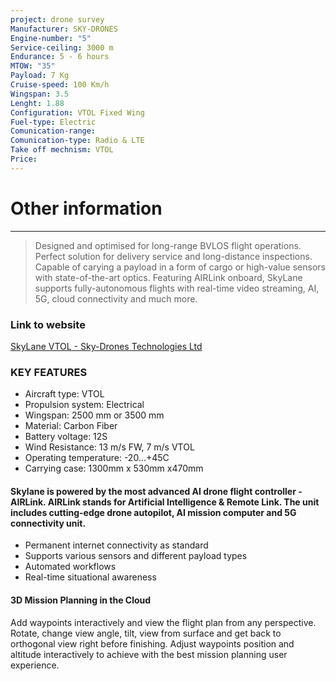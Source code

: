 ```yaml
---
project: drone survey
Manufacturer: SKY-DRONES
Engine-number: "5"
Service-ceiling: 3000 m
Endurance: 5 - 6 hours
MTOW: "35"
Payload: 7 Kg
Cruise-speed: 100 Km/h
Wingspan: 3.5
Lenght: 1.88
Configuration: VTOL Fixed Wing
Fuel-type: Electric
Comunication-range: 
Comunication-type: Radio & LTE
Take off mechnism: VTOL
Price:
---
```

# Other information
---
>Designed and optimised for long-range BVLOS flight operations. Perfect solution for delivery service and long-distance inspections. Capable of carying a payload in a form of cargo or high-value sensors with state-of-the-art optics. 
>Featuring AIRLink onboard, SkyLane supports fully-autonomous flights with real-time video streaming, AI, 5G, cloud connectivity and much more.
### Link to website
[SkyLane VTOL - Sky-Drones Technologies Ltd](https://sky-drones.com/skylane)
### KEY FEATURES  
- Aircraft type: VTOL
- Propulsion system: Electrical
- Wingspan: 2500 mm or 3500 mm
- Material: Carbon Fiber
- Battery voltage: 12S
- Wind Resistance: 13 m/s FW, 7 m/s VTOL
- Operating temperature: -20...+45C
- Carrying case: 1300mm x 530mm x470mm

#### Skylane is powered by the most advanced AI drone flight controller - AIRLink. AIRLink stands for Artificial Intelligence & Remote Link. The unit includes cutting-edge drone autopilot, AI mission computer and 5G connectivity unit.
- Permanent internet connectivity as standard
- Supports various sensors and different payload types
- Automated workflows
- Real-time situational awareness

#### 3D Mission Planning in the Cloud
Add waypoints interactively and view the flight plan from any perspective. Rotate, change view angle, tilt, view from surface and get back to orthogonal view right before finishing. Adjust waypoints position and altitude interactively to achieve with the best mission planning user experience.